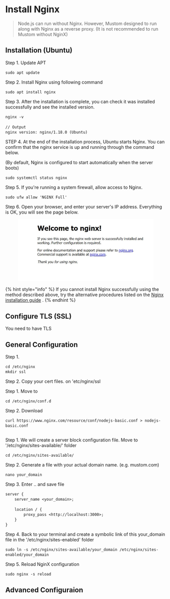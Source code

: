 # Install Nginx



> Node.js can run without Nginx. However, Mustom designed to run along with Nginx as a reverse proxy. (It is not recommended to run Mustom without NginX)



## Installation (Ubuntu)



Step 1. Update APT

```
sudo apt update
```



Step 2. Install Nginx using following command

```
sudo apt install nginx
```



Step 3. After the installation is complete, you can check it was installed successfully and see the installed version.

```
nginx -v

// Output
nginx version: nginx/1.18.0 (Ubuntu)
```



STEP 4. At the end of the installation process, Ubuntu starts Nginx. You can confirm that the nginx service is up and running through the command below.

(By default, Nginx is configured to start automatically when the server boots)

```
sudo systemctl status nginx
```



Step 5. If you're running a system firewall,  allow access to Nginx.

```
sudo ufw allow 'NGINX Full'
```



Step 6. Open your browser, and enter your server's IP address. Everything is OK, you will see the page below.

<figure><img src="../../.gitbook/assets/nginx.JPG" alt=""><figcaption></figcaption></figure>

{% hint style="info" %}
If you cannot install Nginx successfully using the method described above, try the alternative procedures listed on the [Nginx installation guide](https://www.nginx.com/resources/wiki/start/topics/tutorials/install/) .
{% endhint %}



## Configure TLS (SSL)

You need to have TLS



## General Configuration



Step 1.&#x20;



```
cd /etc/nginx
mkdir ssl
```

Step 2. Copy your cert files. on 'etc/nginx/ssl





Step 1. Move to&#x20;

```
cd /etc/nginx/conf.d
```



Step 2. Download&#x20;

```
curl https://www.nginx.com/resource/conf/nodejs-basic.conf > nodejs-basic.conf
```







##





Step 1. We will create a server block configuration file. Move to '/etc/nginx/sites-available/' folder

```
cd /etc/nginx/sites-available/
```



Step 2. Generate a file with your actual domain name. (e.g. mustom.com)

```
nano your_domain
```



Step 3. Enter .. and save file

```
server {
    server_name <your_domain>;

    location / {
        proxy_pass <http://localhost:3000>;
    }
}
```



Step 4. Back to your terminal and create a symbolic link of this your\_domain file in the '/etc/nginx/sites-enabled' folder

```
sudo ln -s /etc/nginx/sites-available/your_domain /etc/nginx/sites-enabled/your_domain
```



Step 5. Reload NginX configuration

```
sudo nginx -s reload
```



## Advanced Configuraion
